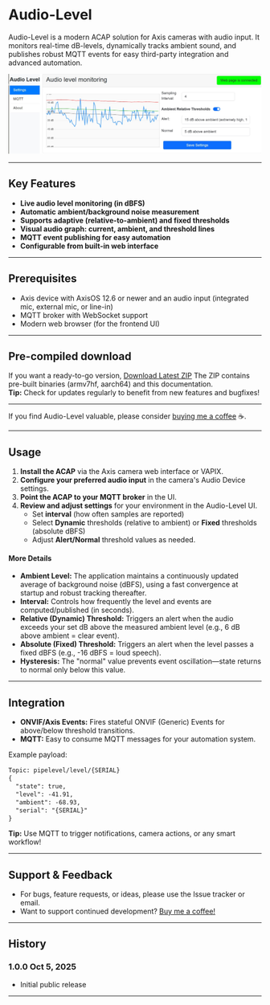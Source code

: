 # Audio-Level

Audio-Level is a modern ACAP solution for Axis cameras with audio input. It monitors real-time dB-levels, dynamically tracks ambient sound, and publishes robust MQTT events for easy third-party integration and advanced automation.

![Screenshot](images/screenshot.jpg)

***

## Key Features
- **Live audio level monitoring (in dBFS)**
- **Automatic ambient/background noise measurement**
- **Supports adaptive (relative-to-ambient) and fixed thresholds**
- **Visual audio graph: current, ambient, and threshold lines**
- **MQTT event publishing for easy automation**
- **Configurable from built-in web interface**

***

## Prerequisites
- Axis device with AxisOS 12.6 or newer and an audio input (integrated mic, external mic, or line-in)
- MQTT broker with WebSocket support
- Modern web browser (for the frontend UI)

***

## Pre-compiled download

If you want a ready-to-go version, [Download Latest ZIP](https://www.dropbox.com/scl/fi/n9r2fxqetlj26p86sawf8/audio-level.zip?rlkey=aftk6v00azstcq5geoh6hp90u&dl=1) 
The ZIP contains pre-built binaries (armv7hf, aarch64) and this documentation.  
**Tip:** Check for updates regularly to benefit from new features and bugfixes!

***

If you find Audio-Level valuable, please consider [buying me a coffee](https://buymeacoffee.com/fredjuhlinl) ☕.

***

## Usage

1. **Install the ACAP** via the Axis camera web interface or VAPIX.
2. **Configure your preferred audio input** in the camera's Audio Device settings.
3. **Point the ACAP to your MQTT broker** in the UI.
4. **Review and adjust settings** for your environment in the Audio-Level UI.
    - Set **interval** (how often samples are reported)
    - Select **Dynamic** thresholds (relative to ambient) or **Fixed** thresholds (absolute dBFS)
    - Adjust **Alert/Normal** threshold values as needed.

#### More Details
- **Ambient Level:** The application maintains a continuously updated average of background noise (dBFS), using a fast convergence at startup and robust tracking thereafter.
- **Interval:** Controls how frequently the level and events are computed/published (in seconds).
- **Relative (Dynamic) Threshold:** Triggers an alert when the audio exceeds your set dB above the measured ambient level (e.g., 6 dB above ambient = clear event).
- **Absolute (Fixed) Threshold:** Triggers an alert when the level passes a fixed dBFS (e.g., -16 dBFS = loud speech).
- **Hysteresis:** The "normal" value prevents event oscillation—state returns to normal only below this value.

***

## Integration

- **ONVIF/Axis Events:** Fires stateful ONVIF (Generic) Events for above/below threshold transitions.
- **MQTT:** Easy to consume MQTT messages for your automation system.

Example payload:
```
Topic: pipelevel/level/{SERIAL}
{
  "state": true,
  "level": -41.91,
  "ambient": -68.93,
  "serial": "{SERIAL}"
}
```


**Tip:** Use MQTT to trigger notifications, camera actions, or any smart workflow!

***

## Support & Feedback
- For bugs, feature requests, or ideas, please use the Issue tracker or email.
- Want to support continued development? [Buy me a coffee!](https://buymeacoffee.com/fredjuhlinl)

***

## History

### 1.0.0 Oct 5, 2025
- Initial public release

---

